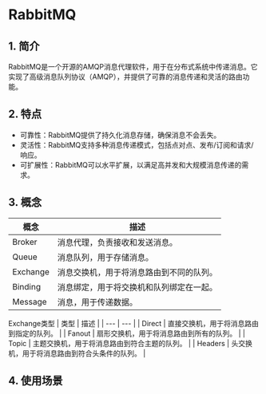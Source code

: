 # RabbitMQ

## 1. 简介

RabbitMQ是一个开源的AMQP消息代理软件，用于在分布式系统中传递消息。它实现了高级消息队列协议（AMQP），并提供了可靠的消息传递和灵活的路由功能。

## 2. 特点

- 可靠性：RabbitMQ提供了持久化消息存储，确保消息不会丢失。
- 灵活性：RabbitMQ支持多种消息传递模式，包括点对点、发布/订阅和请求/响应。
- 可扩展性：RabbitMQ可以水平扩展，以满足高并发和大规模消息传递的需求。

## 3. 概念
| 概念 | 描述 |
| --- | --- |
| Broker | 消息代理，负责接收和发送消息。 |
| Queue | 消息队列，用于存储消息。 |
| Exchange | 消息交换机，用于将消息路由到不同的队列。 |
| Binding | 消息绑定，用于将交换机和队列绑定在一起。 |
| Message | 消息，用于传递数据。 |


Exchange类型
| 类型 | 描述 |
| --- | --- |
| Direct | 直接交换机，用于将消息路由到指定的队列。 |
| Fanout | 扇形交换机，用于将消息路由到所有的队列。 |
| Topic | 主题交换机，用于将消息路由到符合主题的队列。 |
| Headers | 头交换机，用于将消息路由到符合头条件的队列。 |

## 4. 使用场景
